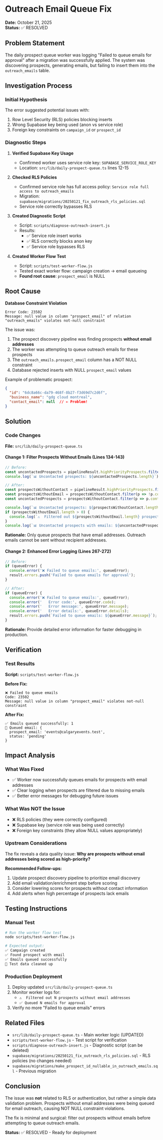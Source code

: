 # Outreach Email Queue Fix

**Date:** October 21, 2025  
**Status:** ✅ RESOLVED

## Problem Statement

The daily prospect queue worker was logging "Failed to queue emails for approval" after a migration was successfully applied. The system was discovering prospects, generating emails, but failing to insert them into the `outreach_emails` table.

## Investigation Process

### Initial Hypothesis
The error suggested potential issues with:
1. Row Level Security (RLS) policies blocking inserts
2. Wrong Supabase key being used (anon vs service role)
3. Foreign key constraints on `campaign_id` or `prospect_id`

### Diagnostic Steps

1. **Verified Supabase Key Usage**
   - Confirmed worker uses service role key: `SUPABASE_SERVICE_ROLE_KEY`
   - Location: `src/lib/daily-prospect-queue.ts` lines 12-15

2. **Checked RLS Policies**
   - Confirmed service role has full access policy: `Service role full access to outreach_emails`
   - Migration: `supabase/migrations/20250121_fix_outreach_rls_policies.sql`
   - Service role correctly bypasses RLS

3. **Created Diagnostic Script**
   - Script: `scripts/diagnose-outreach-insert.js`
   - Results:
     - ✅ Service role insert works
     - ✅ RLS correctly blocks anon key
     - ✅ Service role bypasses RLS

4. **Created Worker Flow Test**
   - Script: `scripts/test-worker-flow.js`
   - Tested exact worker flow: campaign creation → email queueing
   - **Found root cause**: `prospect_email` is NULL

## Root Cause

**Database Constraint Violation**
```
Error Code: 23502
Message: null value in column "prospect_email" of relation "outreach_emails" violates not-null constraint
```

The issue was:
1. The prospect discovery pipeline was finding prospects **without email addresses**
2. The worker was attempting to queue outreach emails for these prospects
3. The `outreach_emails.prospect_email` column has a NOT NULL constraint
4. Database rejected inserts with NULL `prospect_email` values

Example of problematic prospect:
```json
{
  "id": "6dc8a66c-da79-468f-8b27-f3d69d7c2d6f",
  "business_name": "gdg cloud montreal",
  "contact_email": null  // ← Problem!
}
```

## Solution

### Code Changes

**File:** `src/lib/daily-prospect-queue.ts`

#### Change 1: Filter Prospects Without Emails (Lines 134-143)

```typescript
// Before:
const uncontactedProspects = pipelineResult.highPriorityProspects.filter(p => !p.contacted);
console.log(`📊 Uncontacted prospects: ${uncontactedProspects.length}`);

// After:
const prospectsWithoutContact = pipelineResult.highPriorityProspects.filter(p => !p.contacted);
const prospectsWithoutEmail = prospectsWithoutContact.filter(p => !p.contact_email);
const uncontactedProspects = prospectsWithoutContact.filter(p => p.contact_email);

console.log(`📊 Uncontacted prospects: ${prospectsWithoutContact.length}`);
if (prospectsWithoutEmail.length > 0) {
  console.log(`⚠️  Filtered out ${prospectsWithoutEmail.length} prospects without email addresses`);
}
console.log(`📊 Uncontacted prospects with emails: ${uncontactedProspects.length}`);
```

**Rationale:** Only queue prospects that have email addresses. Outreach emails cannot be sent without recipient addresses.

#### Change 2: Enhanced Error Logging (Lines 267-272)

```typescript
// Before:
if (queueError) {
  console.error('❌ Failed to queue emails:', queueError);
  result.errors.push('Failed to queue emails for approval');
}

// After:
if (queueError) {
  console.error('❌ Failed to queue emails:', queueError);
  console.error('   Error code:', queueError.code);
  console.error('   Error message:', queueError.message);
  console.error('   Error details:', queueError.details);
  result.errors.push(`Failed to queue emails: ${queueError.message}`);
}
```

**Rationale:** Provide detailed error information for faster debugging in production.

## Verification

### Test Results

**Script:** `scripts/test-worker-flow.js`

**Before Fix:**
```
❌ Failed to queue emails
Code: 23502
Message: null value in column "prospect_email" violates not-null constraint
```

**After Fix:**
```
✅ Emails queued successfully: 1
📧 Queued email: {
  prospect_email: 'events@calgaryevents.test',
  status: 'pending'
}
```

## Impact Analysis

### What Was Fixed
- ✅ Worker now successfully queues emails for prospects with email addresses
- ✅ Clear logging when prospects are filtered due to missing emails
- ✅ Better error messages for debugging future issues

### What Was NOT the Issue
- ❌ RLS policies (they were correctly configured)
- ❌ Supabase key (service role was being used correctly)
- ❌ Foreign key constraints (they allow NULL values appropriately)

### Upstream Considerations

The fix reveals a data quality issue: **Why are prospects without email addresses being scored as high-priority?**

**Recommended Follow-ups:**
1. Update prospect discovery pipeline to prioritize email discovery
2. Add email validation/enrichment step before scoring
3. Consider lowering scores for prospects without contact information
4. Add alerts when high percentage of prospects lack emails

## Testing Instructions

### Manual Test

```bash
# Run the worker flow test
node scripts/test-worker-flow.js

# Expected output:
✅ Campaign created
✅ Found prospect with email
✅ Emails queued successfully
🧹 Test data cleaned up
```

### Production Deployment

1. Deploy updated `src/lib/daily-prospect-queue.ts`
2. Monitor worker logs for:
   - `⚠️  Filtered out N prospects without email addresses`
   - `✅ Queued N emails for approval`
3. Verify no more "Failed to queue emails" errors

## Related Files

- `src/lib/daily-prospect-queue.ts` - Main worker logic (UPDATED)
- `scripts/test-worker-flow.js` - Test script for verification
- `scripts/diagnose-outreach-insert.js` - Diagnostic script (can be deleted)
- `supabase/migrations/20250121_fix_outreach_rls_policies.sql` - RLS policies (no changes needed)
- `supabase/migrations/make_prospect_id_nullable_in_outreach_emails.sql` - Previous migration

## Conclusion

The issue was **not** related to RLS or authentication, but rather a simple data validation problem. Prospects without email addresses were being queued for email outreach, causing NOT NULL constraint violations.

The fix is minimal and surgical: filter out prospects without emails before attempting to queue outreach emails.

**Status:** ✅ RESOLVED - Ready for deployment

